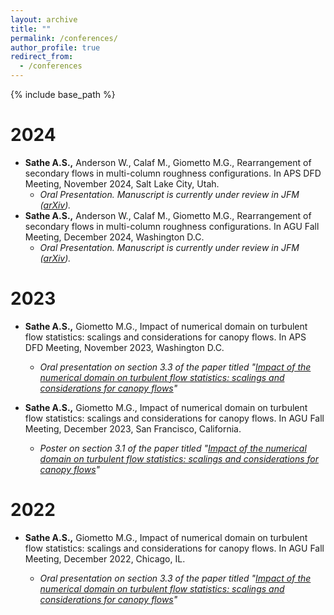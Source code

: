 ```yaml
---
layout: archive
title: ""
permalink: /conferences/
author_profile: true
redirect_from:
  - /conferences
---
```


{% include base_path %}

2024
======
- **Sathe A.S.,** Anderson W., Calaf M., Giometto M.G., Rearrangement of secondary flows in multi-column roughness configurations. In APS DFD Meeting, November 2024, Salt Lake City, Utah.
  - *Oral Presentation. Manuscript is currently under review in JFM ([arXiv](https://arxiv.org/abs/2508.05889)).*
- **Sathe A.S.,** Anderson W., Calaf M., Giometto M.G., Rearrangement of secondary flows in multi-column roughness configurations. In AGU Fall Meeting, December 2024, Washington D.C.
  - *Oral Presentation. Manuscript is currently under review in JFM ([arXiv](https://arxiv.org/abs/2508.05889)).*

2023
======
- **Sathe A.S.,** Giometto M.G., Impact of numerical domain on turbulent flow statistics: scalings and considerations for canopy flows. In APS DFD Meeting, November 2023, Washington D.C.

  - *Oral presentation on section 3.3 of the paper titled "[Impact of the numerical domain on turbulent flow statistics: scalings and considerations for canopy flows](https://www.cambridge.org/core/journals/journal-of-fluid-mechanics/article/impact-of-the-numerical-domain-on-turbulent-flow-statistics-scalings-and-considerations-for-canopy-flows/15C2D590F6004128CDF73822D171ABE6)"*

- **Sathe A.S.,** Giometto M.G., Impact of numerical domain on turbulent flow statistics: scalings and considerations for canopy flows. In AGU Fall Meeting, December 2023, San Francisco, California.

  - *Poster on section 3.1 of the paper titled "[Impact of the numerical domain on turbulent flow statistics: scalings and considerations for canopy flows](https://www.cambridge.org/core/journals/journal-of-fluid-mechanics/article/impact-of-the-numerical-domain-on-turbulent-flow-statistics-scalings-and-considerations-for-canopy-flows/15C2D590F6004128CDF73822D171ABE6)"*

2022
======
- **Sathe A.S.,** Giometto M.G., Impact of numerical domain on turbulent flow statistics: scalings and considerations for canopy flows. In AGU Fall Meeting, December 2022, Chicago, IL.

  - *Oral presentation on section 3.3 of the paper titled "[Impact of the numerical domain on turbulent flow statistics: scalings and considerations for canopy flows](https://www.cambridge.org/core/journals/journal-of-fluid-mechanics/article/impact-of-the-numerical-domain-on-turbulent-flow-statistics-scalings-and-considerations-for-canopy-flows/15C2D590F6004128CDF73822D171ABE6)"*